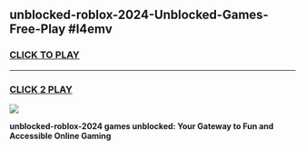 
## unblocked-roblox-2024-Unblocked-Games-Free-Play #l4emv
<h3>
<a href="https://us.freeplayer.one?title=unblocked-roblox-2024&ref=9M">CLICK TO PLAY</a></h3>
<hr>

<h3>
<a href="https://us.freeplayer.one?title=unblocked-roblox-2024&ref=9M">CLICK 2 PLAY</a>
  
</h3>

<a href="https://us.freeplayer.one?title=unblocked-roblox-2024&ref=9M"><img src="https://clearcache.store/games.png"></a>


**unblocked-roblox-2024 games unblocked: Your Gateway to Fun and Accessible Online Gaming**
